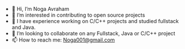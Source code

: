 - 👋 Hi, I’m Noga Avraham
- 👀 I’m interested in contributing to open source projects
- 🌱 I have experience working on C/C++ projects and studied fullstack and Java.
- 💞️ I’m looking to collaborate on any Fullstack, Java or C/C++ project
- 📫 How to reach me: Noga001@gmail.com

<!---
NogaAv/NogaAv is a ✨ special ✨ repository because its `README.md` (this file) appears on your GitHub profile.
You can click the Preview link to take a look at your changes.
--->
